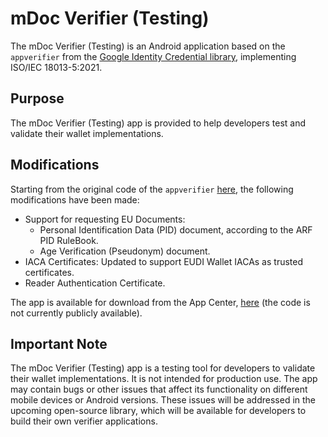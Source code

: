 # mDoc Verifier (Testing)

The mDoc Verifier (Testing) is an Android application based on the `appverifier` from the [Google Identity Credential library](https://github.com/openwallet-foundation-labs/identity-credential), implementing ISO/IEC 18013-5:2021.

## Purpose

The mDoc Verifier (Testing) app is provided to help developers test and validate their wallet implementations.

## Modifications

Starting from the original code of the `appverifier` [here](https://github.com/openwallet-foundation-labs/identity-credential/commit/0b9b31ef63047762e10300e23a22f6d7dcfb6d15), the following modifications have been made:

 - Support for requesting EU Documents:
   - Personal Identification Data (PID) document, according to the ARF PID RuleBook.
   - Age Verification (Pseudonym) document.
 - IACA Certificates: Updated to support EUDI Wallet IACAs as trusted certificates.
 - Reader Authentication Certificate.

The app is available for download from the App Center, [here](https://install.appcenter.ms/orgs/eu-digital-identity-wallet/apps/mdoc-verifier-testing/distribution_groups/eudi%20verifier%20(testing)%20public) 
(the code is not currently publicly available).

## Important Note
The mDoc Verifier (Testing) app is a testing tool for developers to validate their wallet implementations. 
It is not intended for production use. 
The app may contain bugs or other issues that affect its functionality on different mobile devices or Android versions.
These issues will be addressed in the upcoming open-source library, which will be available for developers to build their own verifier applications.
